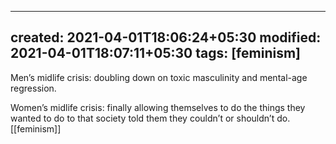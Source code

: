
---
created: 2021-04-01T18:06:24+05:30
modified: 2021-04-01T18:07:11+05:30
tags: [feminism]
---
 Men’s midlife crisis: doubling down on toxic masculinity and mental-age regression.

Women’s midlife crisis: finally allowing themselves to do the things they wanted to do to that society told them they couldn’t or shouldn’t do. 
[[feminism]]
